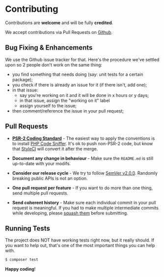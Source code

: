 # Contributing

Contributions are **welcome** and will be fully **credited**.

We accept contributions via Pull Requests on [Github](https://github.com/seandowney/laravel-backpack-events-crud).


## Bug Fixing & Enhancements

We use the Github issue tracker for that. Here's the procedure we've settled upon so 2 people don't work on the same thing:
- you find something that needs doing (say: unit tests for a certain package);
- you check if there is already an issue for it (if there isn't, add one);
- in that issue:
   - say you're working on it and it will be done in x hours or y days;
   - in that issue, assign the "working on it" label
   - assign yourself to the issue;
- then comment/reference the issue in your pull request;


## Pull Requests

- **[PSR-2 Coding Standard](https://github.com/php-fig/fig-standards/blob/master/accepted/PSR-2-coding-style-guide.md)** - The easiest way to apply the conventions is to install [PHP Code Sniffer](http://pear.php.net/package/PHP_CodeSniffer). It's ok to push non-PSR-2 code, but know that [StyleCI](https://styleci.io/) will convert it after the merge.

- **Document any change in behaviour** - Make sure the `README.md` is still up-to-date with your modifs.

- **Consider our release cycle** - We try to follow [SemVer v2.0.0](http://semver.org/). Randomly breaking public APIs is not an option.

- **One pull request per feature** - If you want to do more than one thing, send multiple pull requests.

- **Send coherent history** - Make sure each individual commit in your pull request is meaningful. If you had to make multiple intermediate commits while developing, please [squash them](http://www.git-scm.com/book/en/v2/Git-Tools-Rewriting-History#Changing-Multiple-Commit-Messages) before submitting.




## Running Tests

The project does NOT have working tests right now, but it really should. If you want to help out, that's one of the most important things you can help with.

``` bash
$ composer test
```


**Happy coding**!
